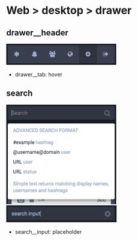 # Web > desktop > drawer

## drawer__header

![drawer__header](drawer__header.png "drawer__header")

* drawer__tab: hover

## search

![search_0](search_0.png "search_0")
![search_1](search_1.png "search_1")

* search__input: placeholder
